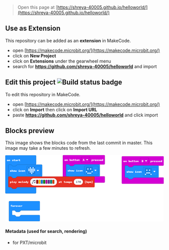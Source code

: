 
> Open this page at [https://shreya-40005.github.io/helloworld/](https://shreya-40005.github.io/helloworld/)

## Use as Extension

This repository can be added as an **extension** in MakeCode.

* open [https://makecode.microbit.org/](https://makecode.microbit.org/)
* click on **New Project**
* click on **Extensions** under the gearwheel menu
* search for **https://github.com/shreya-40005/helloworld** and import

## Edit this project ![Build status badge](https://github.com/shreya-40005/helloworld/workflows/MakeCode/badge.svg)

To edit this repository in MakeCode.

* open [https://makecode.microbit.org/](https://makecode.microbit.org/)
* click on **Import** then click on **Import URL**
* paste **https://github.com/shreya-40005/helloworld** and click import

## Blocks preview

This image shows the blocks code from the last commit in master.
This image may take a few minutes to refresh.

![A rendered view of the blocks](https://github.com/shreya-40005/helloworld/raw/master/.github/makecode/blocks.png)

#### Metadata (used for search, rendering)

* for PXT/microbit
<script src="https://makecode.com/gh-pages-embed.js"></script><script>makeCodeRender("{{ site.makecode.home_url }}", "{{ site.github.owner_name }}/{{ site.github.repository_name }}");</script>
